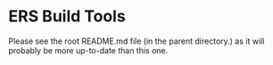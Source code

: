 # ERS Build Tools

Please see the root README.md file (in the parent directory.) as it will probably be more up-to-date than this one.